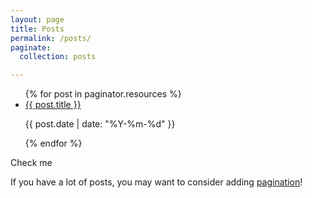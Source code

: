 ```yaml
---
layout: page
title: Posts
permalink: /posts/
paginate:
  collection: posts

---
```

<ul>
  {% for post in paginator.resources  %}
    <li>
      <a href="{{ post.relative_url }}">{{ post.title }}</a>
      <p>   {{ post.date | date: "%Y-%m-%d" }} </p>
    </li>
  {% endfor %}
</ul>


<sl-checkbox>Check me</sl-checkbox>

<script>
  const checkbox = document.querySelector('sl-checkbox');
  checkbox.addEventListener('sl-change', event => {
    console.log(event.target.checked ? 'checked' : 'not checked');
  });
</script>

If you have a lot of posts, you may want to consider adding [pagination](https://www.bridgetownrb.com/docs/content/pagination)!
